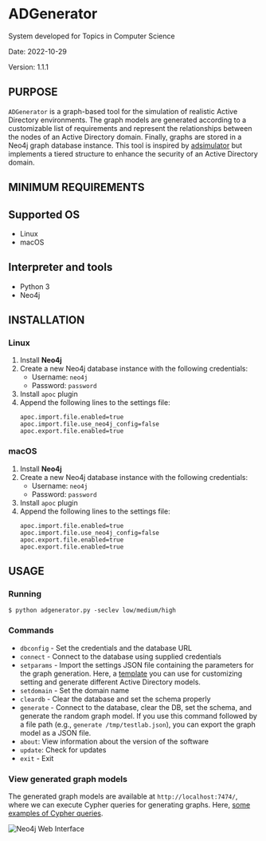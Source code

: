 # ADGenerator
System developed for Topics in Computer Science

Date: 2022-10-29

Version: 1.1.1


## PURPOSE
`ADGenerator` is a graph-based tool for the simulation of realistic Active Directory environments. The graph models are generated according to a customizable list of requirements and represent the relationships between the nodes of an Active Directory domain. Finally, graphs are stored in a Neo4j graph database instance. This tool is inspired by [adsimulator](https://github.com/nicolas-carolo/adsimulator) but implements a tiered structure to enhance the security of an Active Directory domain.


## MINIMUM REQUIREMENTS

## Supported OS
* Linux
* macOS

## Interpreter and tools
* Python 3
* Neo4j


## INSTALLATION

### Linux
1. Install **Neo4j**
2. Create a new Neo4j database instance with the following credentials:
   * Username: `neo4j`
   * Password: `password`
3. Install `apoc` plugin
4. Append the following lines to the settings file:
   ```
   apoc.import.file.enabled=true
   apoc.import.file.use_neo4j_config=false
   apoc.export.file.enabled=true
   ```

### macOS
1. Install **Neo4j**
2. Create a new Neo4j database instance with the following credentials:
   * Username: `neo4j`
   * Password: `password`
3. Install `apoc` plugin
4. Append the following lines to the settings file:
   ```
   apoc.import.file.enabled=true
   apoc.import.file.use_neo4j_config=false
   apoc.export.file.enabled=true
   apoc.export.file.enabled=true
   ```

## USAGE

### Running
```
$ python adgenerator.py -seclev low/medium/high
```

### Commands

* `dbconfig` - Set the credentials and the database URL
* `connect` - Connect to the database using supplied credentials
* `setparams` - Import the settings JSON file containing the parameters for the graph generation. Here, a [template](./docs/settings.json) you can use for customizing setting and generate different Active Directory models.
* `setdomain` - Set the domain name
* `cleardb` - Clear the database and set the schema properly
* `generate` - Connect to the database, clear the DB, set the schema, and generate the random graph model. If you use this command followed by a file path (e.g., `generate /tmp/testlab.json`), you can export the graph model as a JSON file.
* `about`: View information about the version of the software
* `update`: Check for updates 
* `exit` - Exit

### View generated graph models

The generated graph models are available at `http://localhost:7474/`, where we can execute Cypher queries for generating graphs. Here, [some examples of Cypher queries](./docs/cypher_queries.md).

![Neo4j Web Interface](./img/neo4j.png)
